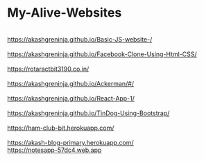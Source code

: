 # My-Alive-Websites

<br>https://akashgreninja.github.io/Basic-JS-website-/</br>
<br>https://akashgreninja.github.io/Facebook-Clone-Using-Html-CSS/</br>
<br>https://rotaractbit3190.co.in/</br>
<br>https://akashgreninja.github.io/Ackerman/#/</br>
<br>https://akashgreninja.github.io/React-App-1/</br>
<br>https://akashgreninja.github.io/TinDog-Using-Bootstrap/</br>
<br>https://ham-club-bit.herokuapp.com/</br>
<br>https://akash-blog-primary.herokuapp.com/</br>
https://notesapp-57dc4.web.app

